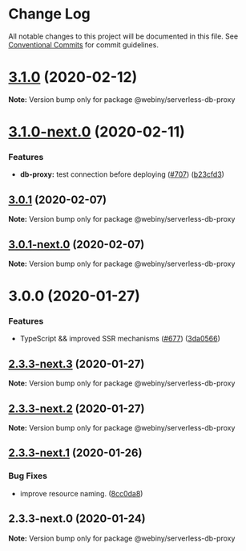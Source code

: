 # Change Log

All notable changes to this project will be documented in this file.
See [Conventional Commits](https://conventionalcommits.org) for commit guidelines.

# [3.1.0](https://github.com/doitadrian/webiny-js/compare/@webiny/serverless-db-proxy@3.1.0-next.0...@webiny/serverless-db-proxy@3.1.0) (2020-02-12)

**Note:** Version bump only for package @webiny/serverless-db-proxy





# [3.1.0-next.0](https://github.com/Webiny/webiny-js/compare/@webiny/serverless-db-proxy@3.0.1...@webiny/serverless-db-proxy@3.1.0-next.0) (2020-02-11)


### Features

* **db-proxy:** test connection before deploying ([#707](https://github.com/Webiny/webiny-js/issues/707)) ([b23cfd3](https://github.com/Webiny/webiny-js/commit/b23cfd38e109814ebaf0aa001664b122d930dbfa))





## [3.0.1](https://github.com/Webiny/webiny-js/compare/@webiny/serverless-db-proxy@3.0.1-next.0...@webiny/serverless-db-proxy@3.0.1) (2020-02-07)

**Note:** Version bump only for package @webiny/serverless-db-proxy





## [3.0.1-next.0](https://github.com/Webiny/webiny-js/compare/@webiny/serverless-db-proxy@3.0.0...@webiny/serverless-db-proxy@3.0.1-next.0) (2020-02-07)

**Note:** Version bump only for package @webiny/serverless-db-proxy





# 3.0.0 (2020-01-27)


### Features

* TypeScript && improved SSR mechanisms ([#677](https://github.com/Webiny/webiny-js/issues/677)) ([3da0566](https://github.com/Webiny/webiny-js/commit/3da0566f29e1d46df0e7c357be0b42bdaa4c7d2b))





## [2.3.3-next.3](https://github.com/Webiny/webiny-js/compare/@webiny/serverless-db-proxy@2.3.3-next.2...@webiny/serverless-db-proxy@2.3.3-next.3) (2020-01-27)

**Note:** Version bump only for package @webiny/serverless-db-proxy





## [2.3.3-next.2](https://github.com/Webiny/webiny-js/compare/@webiny/serverless-db-proxy@2.3.3-next.1...@webiny/serverless-db-proxy@2.3.3-next.2) (2020-01-27)

**Note:** Version bump only for package @webiny/serverless-db-proxy





## [2.3.3-next.1](https://github.com/webiny/webiny-js/compare/@webiny/serverless-db-proxy@2.3.3-next.0...@webiny/serverless-db-proxy@2.3.3-next.1) (2020-01-26)


### Bug Fixes

* improve resource naming. ([8cc0da8](https://github.com/webiny/webiny-js/commit/8cc0da84b0ef72a60e93375c7ba650dd06394e29))





## 2.3.3-next.0 (2020-01-24)

**Note:** Version bump only for package @webiny/serverless-db-proxy
